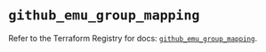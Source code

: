 # `github_emu_group_mapping`

Refer to the Terraform Registry for docs: [`github_emu_group_mapping`](https://registry.terraform.io/providers/integrations/github/6.3.1/docs/resources/emu_group_mapping).
